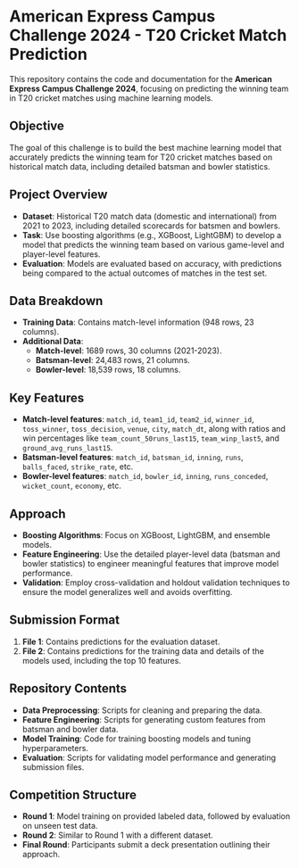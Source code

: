 # American Express Campus Challenge 2024 - T20 Cricket Match Prediction

This repository contains the code and documentation for the **American Express Campus Challenge 2024**, focusing on predicting the winning team in T20 cricket matches using machine learning models.

## Objective

The goal of this challenge is to build the best machine learning model that accurately predicts the winning team for T20 cricket matches based on historical match data, including detailed batsman and bowler statistics.

## Project Overview

- **Dataset**: Historical T20 match data (domestic and international) from 2021 to 2023, including detailed scorecards for batsmen and bowlers.
- **Task**: Use boosting algorithms (e.g., XGBoost, LightGBM) to develop a model that predicts the winning team based on various game-level and player-level features.
- **Evaluation**: Models are evaluated based on accuracy, with predictions being compared to the actual outcomes of matches in the test set.

## Data Breakdown

- **Training Data**: Contains match-level information (948 rows, 23 columns).
- **Additional Data**:
  - **Match-level**: 1689 rows, 30 columns (2021-2023).
  - **Batsman-level**: 24,483 rows, 21 columns.
  - **Bowler-level**: 18,539 rows, 18 columns.

## Key Features

- **Match-level features**: `match_id`, `team1_id`, `team2_id`, `winner_id`, `toss_winner`, `toss_decision`, `venue`, `city`, `match_dt`, along with ratios and win percentages like `team_count_50runs_last15`, `team_winp_last5`, and `ground_avg_runs_last15`.
- **Batsman-level features**: `match_id`, `batsman_id`, `inning`, `runs`, `balls_faced`, `strike_rate`, etc.
- **Bowler-level features**: `match_id`, `bowler_id`, `inning`, `runs_conceded`, `wicket_count`, `economy`, etc.

## Approach

- **Boosting Algorithms**: Focus on XGBoost, LightGBM, and ensemble models.
- **Feature Engineering**: Use the detailed player-level data (batsman and bowler statistics) to engineer meaningful features that improve model performance.
- **Validation**: Employ cross-validation and holdout validation techniques to ensure the model generalizes well and avoids overfitting.

## Submission Format

1. **File 1**: Contains predictions for the evaluation dataset.
2. **File 2**: Contains predictions for the training data and details of the models used, including the top 10 features.

## Repository Contents

- **Data Preprocessing**: Scripts for cleaning and preparing the data.
- **Feature Engineering**: Scripts for generating custom features from batsman and bowler data.
- **Model Training**: Code for training boosting models and tuning hyperparameters.
- **Evaluation**: Scripts for validating model performance and generating submission files.

## Competition Structure

- **Round 1**: Model training on provided labeled data, followed by evaluation on unseen test data.
- **Round 2**: Similar to Round 1 with a different dataset.
- **Final Round**: Participants submit a deck presentation outlining their approach.


